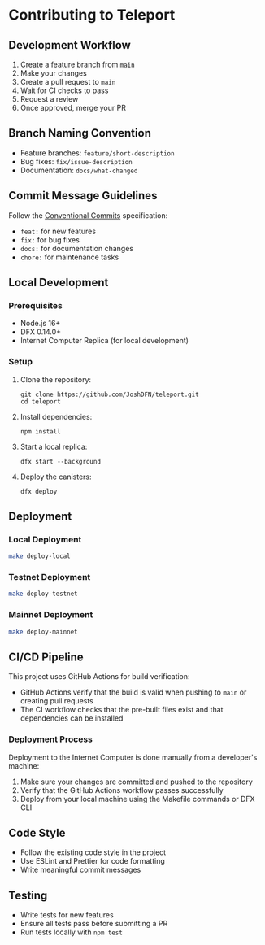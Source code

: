 # Contributing to Teleport

## Development Workflow

1. Create a feature branch from `main`
2. Make your changes
3. Create a pull request to `main`
4. Wait for CI checks to pass
5. Request a review
6. Once approved, merge your PR

## Branch Naming Convention

- Feature branches: `feature/short-description`
- Bug fixes: `fix/issue-description`
- Documentation: `docs/what-changed`

## Commit Message Guidelines

Follow the [Conventional Commits](https://www.conventionalcommits.org/) specification:

- `feat:` for new features
- `fix:` for bug fixes
- `docs:` for documentation changes
- `chore:` for maintenance tasks

## Local Development

### Prerequisites

- Node.js 16+
- DFX 0.14.0+
- Internet Computer Replica (for local development)

### Setup

1. Clone the repository:
   ```
   git clone https://github.com/JoshDFN/teleport.git
   cd teleport
   ```

2. Install dependencies:
   ```
   npm install
   ```

3. Start a local replica:
   ```
   dfx start --background
   ```

4. Deploy the canisters:
   ```
   dfx deploy
   ```

## Deployment

### Local Deployment

```bash
make deploy-local
```

### Testnet Deployment

```bash
make deploy-testnet
```

### Mainnet Deployment

```bash
make deploy-mainnet
```

## CI/CD Pipeline

This project uses GitHub Actions for build verification:

- GitHub Actions verify that the build is valid when pushing to `main` or creating pull requests
- The CI workflow checks that the pre-built files exist and that dependencies can be installed

### Deployment Process

Deployment to the Internet Computer is done manually from a developer's machine:

1. Make sure your changes are committed and pushed to the repository
2. Verify that the GitHub Actions workflow passes successfully
3. Deploy from your local machine using the Makefile commands or DFX CLI

## Code Style

- Follow the existing code style in the project
- Use ESLint and Prettier for code formatting
- Write meaningful commit messages

## Testing

- Write tests for new features
- Ensure all tests pass before submitting a PR
- Run tests locally with `npm test`
